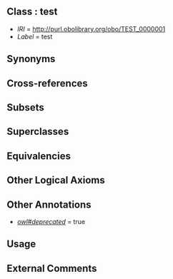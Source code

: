 
## Class : test

 * *IRI* = http://purl.obolibrary.org/obo/TEST_0000001
 * *Label* = test

## Synonyms


## Cross-references


## Subsets


## Superclasses


## Equivalencies


## Other Logical Axioms


## Other Annotations

 * *[owl#deprecated](../../ed/owl#deprecated.md)* = true

## Usage


## External Comments

